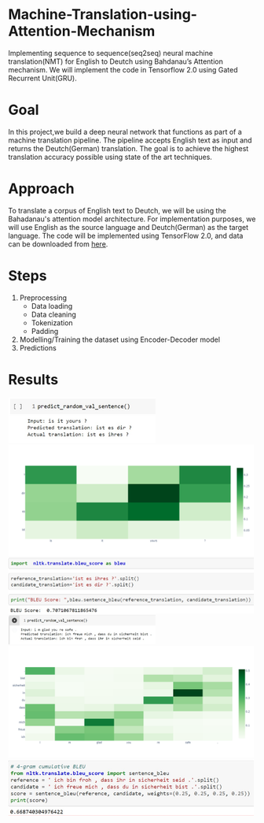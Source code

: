 # Machine-Translation-using-Attention-Mechanism
Implementing sequence to sequence(seq2seq) neural machine translation(NMT) for English to Deutch using Bahdanau’s Attention mechanism. We will implement the code in Tensorflow 2.0 using Gated Recurrent Unit(GRU).

# Goal
In this project,we build a deep neural network that functions as part of a machine translation pipeline. The pipeline accepts English text as input and returns the Deutch(German) translation. The goal is to achieve the highest translation accuracy possible using state of the art techniques.

# Approach
To translate a corpus of English text to Deutch, we will be using the Bahadanau's attention model architecture.
For implementation purposes, we will use English as the source language and Deutch(German) as the target language.
The code will be implemented using TensorFlow 2.0, and data can be downloaded from [here](http://www.manythings.org/anki/).

# Steps
1. Preprocessing
   - Data loading
   - Data cleaning
   - Tokenization 
   - Padding
2. Modelling/Training the dataset using Encoder-Decoder model
3. Predictions

# Results
<img src="https://github.com/Bhavesh-patel585/Machine-Translation-using-Attention-Mechanism/blob/main/results/predict.jpeg" width="300">

<img src="https://github.com/Bhavesh-patel585/Machine-Translation-using-Attention-Mechanism/blob/main/results/attentionplot.png" width="500">

<img src="https://github.com/Bhavesh-patel585/Machine-Translation-using-Attention-Mechanism/blob/main/results/bleuscore.jpeg" width="500">

<img src="https://github.com/Bhavesh-patel585/Machine-Translation-using-Attention-Mechanism/blob/main/results/predict2.jpeg" width="300">

<img src="https://github.com/Bhavesh-patel585/Machine-Translation-using-Attention-Mechanism/blob/main/results/attentionplot2.png" width="500">

<img src="https://github.com/Bhavesh-patel585/Machine-Translation-using-Attention-Mechanism/blob/main/results/bleuscore2.jpeg" width="500">
